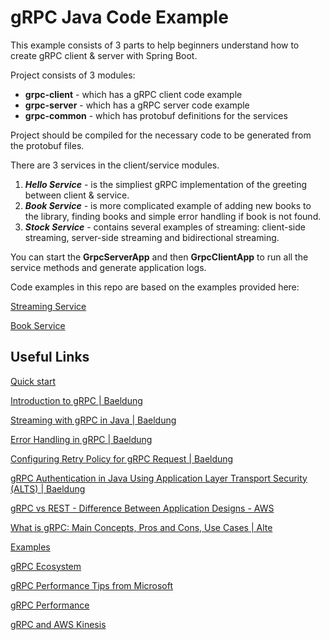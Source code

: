 # gRPC Java Code Example

This example consists of 3 parts to help beginners understand how to create gRPC client & server with Spring Boot.

Project consists of 3 modules:
- **grpc-client** - which has a gRPC client code example
- **grpc-server** - which has a gRPC server code example
- **grpc-common** - which has protobuf definitions for the services

Project should be compiled for the necessary code to be generated from the protobuf files.

There are 3 services in the client/service modules.
1. ***Hello Service*** - is the simpliest gRPC implementation of the greeting between client & service.
2. ***Book Service*** - is more complicated example of adding new books to the library, finding books and simple error handling if book is not found.
3. ***Stock Service*** - contains several examples of streaming: client-side streaming, server-side streaming and bidirectional streaming.

You can start the **GrpcServerApp** and then **GrpcClientApp** to run all the service methods and generate application logs.


Code examples in this repo are based on the examples provided here:

[Streaming Service](https://github.com/eugenp/tutorials/tree/master/grpc/src/main/java/com/baeldung/grpc/streaming)

[Book Service](https://github.com/ExampleDriven/spring-boot-grpc-example/tree/master)

## Useful Links

[Quick start](https://grpc.io/docs/languages/java/quickstart/)

[Introduction to gRPC | Baeldung](https://www.baeldung.com/grpc-introduction)

[Streaming with gRPC in Java | Baeldung](https://www.baeldung.com/java-grpc-streaming)

[Error Handling in gRPC | Baeldung](https://www.baeldung.com/grpcs-error-handling)

[Configuring Retry Policy for gRPC Request | Baeldung](https://www.baeldung.com/java-gprc-retry-policy)

[gRPC Authentication in Java Using Application Layer Transport Security (ALTS) | Baeldung](https://www.baeldung.com/java-grpc-authentication-application-layer-transport-security-alts)

[gRPC vs REST - Difference Between Application Designs - AWS](https://aws.amazon.com/compare/the-difference-between-grpc-and-rest/)

[What is gRPC: Main Concepts, Pros and Cons, Use Cases | Alte](https://www.altexsoft.com/blog/what-is-grpc/)

[Examples](https://grpc-ecosystem.github.io/grpc-spring/en/examples.html)

[gRPC Ecosystem](https://github.com/grpc-ecosystem)

[gRPC Performance Tips from Microsoft](https://learn.microsoft.com/en-us/aspnet/core/grpc/performance?view=aspnetcore-8.0)

[gRPC Performance](https://grpc.io/docs/guides/performance/)

[gRPC and AWS Kinesis](https://github.com/aws-samples/aws-blog-grpc-kinesis)